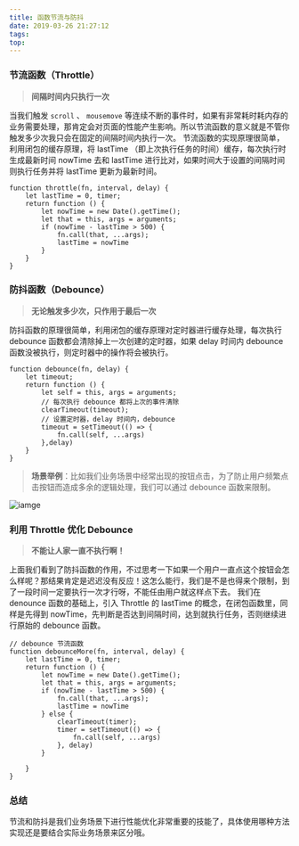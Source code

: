 ```yaml
---
title: 函数节流与防抖
date: 2019-03-26 21:27:12
tags:
top:
---
```


### 节流函数（Throttle）
> **间隔时间内只执行一次**

当我们触发 `scroll` 、 `mousemove` 等连续不断的事件时，如果有非常耗时耗内存的业务需要处理，那肯定会对页面的性能产生影响。所以节流函数的意义就是不管你触发多少次我只会在固定的间隔时间内执行一次。 
节流函数的实现原理很简单，利用闭包的缓存原理，将 lastTime （即上次执行任务的时间）缓存，每次执行时生成最新时间 nowTime 去和 lastTime 进行比对，如果时间大于设置的间隔时间则执行任务并将 lastTime 更新为最新时间。

```
function throttle(fn, interval, delay) {
    let lastTime = 0, timer;
    return function () {
        let nowTime = new Date().getTime();
        let that = this, args = arguments;
        if (nowTime - lastTime > 500) {
            fn.call(that, ...args);
            lastTime = nowTime
        }
    }
}
```



### 防抖函数（Debounce）
> **无论触发多少次，只作用于最后一次**

防抖函数的原理很简单，利用闭包的缓存原理对定时器进行缓存处理，每次执行 debounce 函数都会清除掉上一次创建的定时器，如果 delay 时间内 debounce 函数没被执行，则定时器中的操作将会被执行。

```
function debounce(fn, delay) {
    let timeout;
    return function () {
        let self = this, args = arguments;
        // 每次执行 debounce 都将上次的事件清除
        clearTimeout(timeout);
        // 设置定时器，delay 时间内，debounce
        timeout = setTimeout(() => {
            fn.call(self, ...args)
        },delay)
    }
}
```
>**场景举例**：比如我们业务场景中经常出现的按钮点击，为了防止用户频繁点击按钮而造成多余的逻辑处理，我们可以通过 debounce 函数来限制。

![iamge](http://wx3.sinaimg.cn/mw690/a73bc6a1ly1g1ppxcogwug20j00c01ky.gif)

### 利用 Throttle 优化 Debounce
> **不能让人家一直不执行啊！**

上面我们看到了防抖函数的作用，不过思考一下如果一个用户一直点这个按钮会怎么样呢？那结果肯定是迟迟没有反应！这怎么能行，我们是不是也得来个限制，到了一段时间一定要执行一次才行呀，不能任由用户就这样点下去。
我们在 denounce 函数的基础上，引入 Throttle 的 lastTime 的概念，在闭包函数里，同样是先得到 nowTime，先判断是否达到间隔时间，达到就执行任务，否则继续进行原始的 debounce 函数。

```
// debounce 节流函数
function debounceMore(fn, interval, delay) {
    let lastTime = 0, timer;
    return function () {
        let nowTime = new Date().getTime();
        let that = this, args = arguments;
        if (nowTime - lastTime > 500) {
            fn.call(that, ...args);
            lastTime = nowTime
        } else {
            clearTimeout(timer);
            timer = setTimeout(() => {
                fn.call(self, ...args)
            }, delay)
        }

    }
}
```

### 总结
节流和防抖是我们业务场景下进行性能优化非常重要的技能了，具体使用哪种方法实现还是要结合实际业务场景来区分哦。



